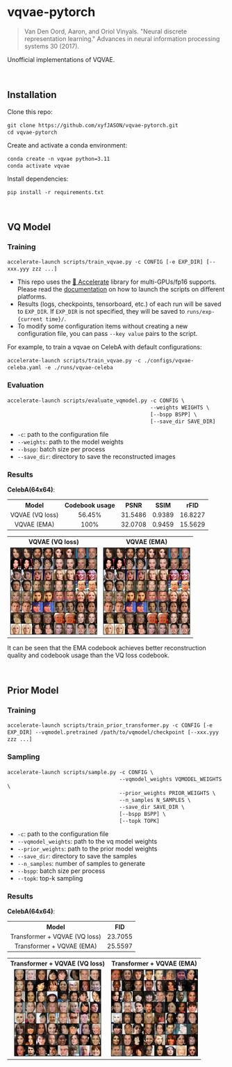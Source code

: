 # vqvae-pytorch

> Van Den Oord, Aaron, and Oriol Vinyals. "Neural discrete representation learning." Advances in neural information processing systems 30 (2017).

Unofficial implementations of VQVAE.

<br/>



## Installation

Clone this repo:

```shell
git clone https://github.com/xyfJASON/vqvae-pytorch.git
cd vqvae-pytorch
```

Create and activate a conda environment:

```shell
conda create -n vqvae python=3.11
conda activate vqvae
```

Install dependencies:

```shell
pip install -r requirements.txt
```

<br/>



## VQ Model

### Training

```shell
accelerate-launch scripts/train_vqvae.py -c CONFIG [-e EXP_DIR] [--xxx.yyy zzz ...]
```

- This repo uses the [🤗 Accelerate](https://huggingface.co/docs/accelerate/index) library for multi-GPUs/fp16 supports. Please read the [documentation](https://huggingface.co/docs/accelerate/basic_tutorials/launch#using-accelerate-launch) on how to launch the scripts on different platforms.
- Results (logs, checkpoints, tensorboard, etc.) of each run will be saved to `EXP_DIR`. If `EXP_DIR` is not specified, they will be saved to `runs/exp-{current time}/`.
- To modify some configuration items without creating a new configuration file, you can pass `--key value` pairs to the script.

For example, to train a vqvae on CelebA with default configurations:

```shell
accelerate-launch scripts/train_vqvae.py -c ./configs/vqvae-celeba.yaml -e ./runs/vqvae-celeba
```

### Evaluation

```shell
accelerate-launch scripts/evaluate_vqmodel.py -c CONFIG \
                                              --weights WEIGHTS \
                                              [--bspp BSPP] \
                                              [--save_dir SAVE_DIR]
```

- `-c`: path to the configuration file
- `--weights`: path to the model weights
- `--bspp`: batch size per process
- `--save_dir`: directory to save the reconstructed images

### Results

**CelebA(64x64)**:

<table>
    <tr>
        <th style="text-align: center">Model</th>
        <th style="text-align: center">Codebook usage</th>
        <th style="text-align: center">PSNR</th>
        <th style="text-align: center">SSIM</th>
        <th style="text-align: center">rFID</th>
    </tr>
    <tr>
        <td style="text-align: center">VQVAE (VQ loss)</td>
        <td style="text-align: center">56.45%</td>
        <td style="text-align: center">31.5486</td>
        <td style="text-align: center">0.9389</td>
        <td style="text-align: center">16.8227</td>
    </tr>
    <tr>
        <td style="text-align: center">VQVAE (EMA)</td>
        <td style="text-align: center">100%</td>
        <td style="text-align: center">32.0708</td>
        <td style="text-align: center">0.9459</td>
        <td style="text-align: center">15.5629</td>
    </tr>
</table>

<table>
    <tr>
        <th style="text-align: center">VQVAE (VQ loss)</th>
        <th style="text-align: center">VQVAE (EMA)</th>
    </tr>
    <tr>
        <td style="text-align: center"><img src="./assets/vqvae-celeba-reconstruct.png" style="width: 200px" /></td>
        <td style="text-align: center"><img src="./assets/vqvae-ema-celeba-reconstruct.png" style="width: 200px" /></td>
    </tr>
</table>

It can be seen that the EMA codebook achieves better reconstruction quality and codebook usage than the VQ loss codebook.

<br/>



## Prior Model

### Training

```shell
accelerate-launch scripts/train_prior_transformer.py -c CONFIG [-e EXP_DIR] --vqmodel.pretrained /path/to/vqmodel/checkpoint [--xxx.yyy zzz ...]
```

### Sampling

```shell
accelerate-launch scripts/sample.py -c CONFIG \
                                    --vqmodel_weights VQMODEL_WEIGHTS \
                                    --prior_weights PRIOR_WEIGHTS \
                                    --n_samples N_SAMPLES \
                                    --save_dir SAVE_DIR \
                                    [--bspp BSPP] \
                                    [--topk TOPK]
```

- `-c`: path to the configuration file
- `--vqmodel_weights`: path to the vq model weights
- `--prior_weights`: path to the prior model weights
- `--save_dir`: directory to save the samples
- `--n_samples`: number of samples to generate
- `--bspp`: batch size per process
- `--topk`: top-k sampling

### Results

**CelebA(64x64)**:

<table>
    <tr>
        <th style="text-align: center">Model</th>
        <th style="text-align: center">FID</th>
    </tr>
    <tr>
        <td style="text-align: center">Transformer + VQVAE (VQ loss)</td>
        <td style="text-align: center">23.7055</td>
    </tr>
    <tr>
        <td style="text-align: center">Transformer + VQVAE (EMA)</td>
        <td style="text-align: center">25.5597</td>
    </tr>
</table>

<table>
    <tr>
        <th style="text-align: center">Transformer + VQVAE (VQ loss)</th>
        <th style="text-align: center">Transformer + VQVAE (EMA)</th>
    </tr>
    <tr>
        <td style="text-align: center"><img src="./assets/transformer-vqvae-celeba-sample.png" style="width: 200px" /></td>
        <td style="text-align: center"><img src="./assets/transformer-vqvae-ema-celeba-sample.png" style="width: 200px" /></td>
    </tr>
</table>


